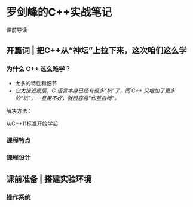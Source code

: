 # 罗剑峰的C++实战笔记 #

课前导读

## 开篇词 | 把C++从“神坛”上拉下来，这次咱们这么学 ##

### 为什么 C++ 这么难学？ ###

* 太多的特性和细节
* *它太接近底层，C 语言本身已经有很多“坑”了，而 C++ 又增加了更多的“坑”，一旦用不好，就很容易“作茧自缚”。*

解决方法：

从C++11标准开始学起

### 课程特点 ###

### 课程设计 ###

## 课前准备 | 搭建实验环境 ##

### 操作系统 ###


